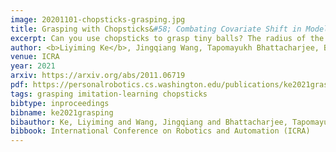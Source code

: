 ```yaml
---
image: 20201101-chopsticks-grasping.jpg
title: Grasping with Chopsticks&#58; Combating Covariate Shift in Model-free Imitation Learning for Fine Manipulation
excerpt: Can you use chopsticks to grasp tiny balls? The radius of the ball is 7mm or 10mm. So, if you miss the grasping point by 0.5mm, the task would fail. We actually teach a robot to use chopsticks to autonomously grasp these tiny objects at 80% success rate, comparable to human expert performance of 82.6%. We do so by imitation learning and by proposing three novels approaches to combat covariate shift in imitation leanring.
author: <b>Liyiming Ke</b>, Jingqiang Wang, Tapomayukh Bhattacharjee, Byron Boots, Siddhartha S. Srinivasa
venue: ICRA
year: 2021
arxiv: https://arxiv.org/abs/2011.06719
pdf: https://personalrobotics.cs.washington.edu/publications/ke2021grasping.pdf
tags: grasping imitation-learning chopsticks
bibtype: inproceedings
bibname: ke2021grasping
bibauthor: Ke, Liyiming and Wang, Jingqiang and Bhattacharjee, Tapomayukh and Boots, Byron and Srinivasa, Siddhartha
bibbook: International Conference on Robotics and Automation (ICRA)
---
```

